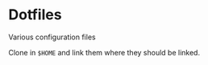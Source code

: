 Dotfiles
========

Various configuration files

Clone in `$HOME` and link them where they should be linked.
